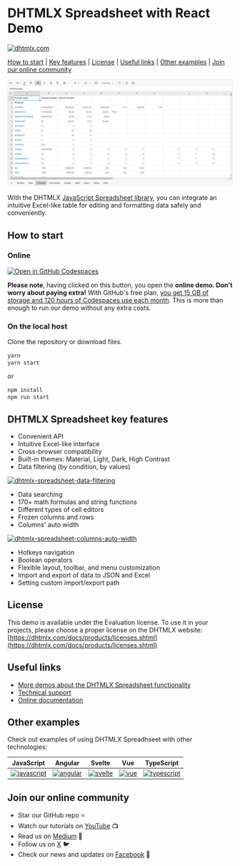 # DHTMLX Spreadsheet with React Demo

[![dhtmlx.com](https://img.shields.io/badge/made%20by-DHTMLX-blue)](https://dhtmlx.com/)

[How to start](#how-to-start) | [Key features](#key-features) | [License](#license) | [Useful links](#links) | [Other examples](#examples) | [Join our online community](#join)

![DHTMLX Spreadsheet with React Demo](https://raw.githubusercontent.com/DHTMLX/react-spreadsheet-demo/master/spreadsheet.png)

With the DHTMLX [JavaScript Spreadsheet library](https://dhtmlx.com/docs/products/dhtmlxSpreadsheet/), you can integrate an intuitive Excel-like table for editing and formatting data safely and conveniently. 

<a name="how-to-start"></a>
## How to start

### Online

[![Open in GitHub Codespaces](https://github.com/codespaces/badge.svg)](https://codespaces.new/DHTMLX/react-spreadsheet-demo)

**Please note**, having clicked on this button, you open the **online demo. Don't worry about paying extra!** With GitHub's free plan, [you get 15 GB of storage and 120 hours of Codespaces use each month](https://docs.github.com/en/billing/managing-billing-for-github-codespaces/about-billing-for-github-codespaces#monthly-included-storage-and-core-hours-for-personal-accounts). This is more than enough to run our demo without any extra costs.

### On the local host 

Clone the repository or download files.

```
yarn
yarn start
```

or

```
npm install
npm run start
```

<a name="key-features"></a>
## DHTMLX Spreadsheet key features

- Convenient API
- Intuitive Excel-like interface
- Cross-browser compatibility
- Built-in themes: Material, Light, Dark, High Contrast
- Data filtering (by condition, by values)
 
[![dhtmlx-spreadsheet-data-filtering](https://dhtmlx.com/blog/wp-content/uploads/2022/11/filtering-by-condition.gif)](https://snippet.dhtmlx.com/uulux27v?tag=spreadsheet&mode=wide)
 
- Data searching
- 170+ math formulas and string functions
- Different types of cell editors
- Frozen columns and rows
- Columns' auto width

[![dhtmlx-spreadsheet-columns-auto-width](https://dhtmlx.com/blog/wp-content/uploads/2022/11/Column-Auto-Width_1.gif)](https://snippet.dhtmlx.com/uulux27v?tag=spreadsheet&mode=wide)

- Hotkeys navigation
- Boolean operators
- Flexible layout, toolbar, and menu customization
- Import and export of data to JSON and Excel
- Setting custom import/export path

<a name="license"></a>
## License ##
This demo is available under the Evaluation license. To use it in your projects, please choose a proper license on the DHTMLX website: [https://dhtmlx.com/docs/products/licenses.shtml](https://dhtmlx.com/docs/products/licenses.shtml)

<a name="links"></a>
## Useful links

- [More demos about the DHTMLX Spreadsheet functionality](https://snippet.dhtmlx.com/ihtkdcoc?tag=spreadsheet&mode=wide)
- [Technical support ](https://forum.dhtmlx.com/c/spreadsheet)
- [Online  documentation](https://docs.dhtmlx.com/spreadsheet/)

<a name="examples"></a>
## Other examples

Check out examples of using DHTMLX Spreadhseet with other technologies:

| JavaScript | Angular | Svelte | Vue | TypeScript |
| ----- | ----- | ----- | ----- | ----- | 
| [![javascript](https://dhtmlx.com/images/common/technologies/js.svg)](https://dhtmlx.com/docs/products/dhtmlxSpreadsheet/) | [![angular](https://dhtmlx.com/images/common/technologies/angular.svg)](https://github.com/DHTMLX/angular-spreadsheet-demo) | [![svelte](https://dhtmlx.com/images/common/technologies/svelte.svg)](https://github.com/DHTMLX/svelte-spreadsheet-demo) | [![vue](https://dhtmlx.com/images/common/technologies/vue.svg)](https://github.com/DHTMLX/vue-spreadsheet-demo) | [![typescript](https://dhtmlx.com/images/common/technologies/typescript.svg)](https://docs.dhtmlx.com/spreadsheet/using_typescript/)

<a name="join"></a>
## Join our online community

- Star our GitHub repo :star:
- Watch our tutorials on [YouTube](https://www.youtube.com/user/dhtmlx/videos) :tv:
- Read us on [Medium](https://dhtmlx.medium.com) :newspaper:
- Follow us on [X](https://x.com/dhtmlx) :bird:
- Check our news and updates on [Facebook](https://www.facebook.com/dhtmlx/) :feet:

